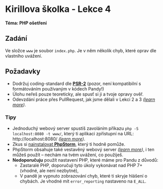 # Kirillova školka - Lekce 4
**Téma: PHP ošetření**

## Zadání
Ve složce `www` je soubor `index.php`. Je v něm několik chyb, které oprav dle vlastního uvážení.

## Požadavky
- Dodržuj coding-standard dle [**PSR-2**](https://www.php-fig.org/psr/psr-2/) (pozor, není kompatibilní s formátováním
používaným v kódech Pandy!)
- Úlohu neřeš pouze teoreticky, ale spusť si ji a tvoje opravy ověř.
- Odevzdání práce přes PullRequest, jak jsme dělali v Lekci 2 a 3 *([learn more](https://help.github.com/en/articles/about-pull-requests))*. 

### Tipy
- Jednoduchý webový server spustíš zavoláním příkazu `php -S localhost:8080 -t www/`, který ti aplikaci zpřístupní na URL: http://localhost:8080/ *([learn more](https://www.php.net/manual/en/features.commandline.webserver.php))*.
- Zkus si [nainstalovat **PhpStorm**](https://www.jetbrains.com/phpstorm/download/), který ti hodně pomůže.
- PhpStorm obsahuje také vestavěný webový server *([learn more](https://www.jetbrains.com/help/phpstorm/php-built-in-web-server.html))*, i ten můžeš použít – nechám na tvém uvážení, co použiješ.
- **Nedoporučuju** použít nastavení PHP, které máme pro Pandu z důvodů:
    - Zastaralé PHP, doporučuji tyto úkoly vykonávat nad PHP 7+ (vhodné, ale není nezbytné),
    - V pandě je vypnuto zobrazování chyb, které ti skryje hlášení o chybách. Je vhodné mít `error_reporting` nastaveno na `E_ALL`. 